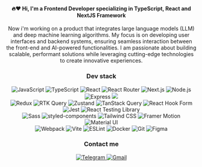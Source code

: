 <div align="center">
  <h4>🔥❤️ Hi, I'm a Frontend Developer specializing in TypeScript, React and NextJS Framework</h4>
  <p>
     Now i'm working on a product that integrates large language models (LLM) and deep machine learning algorithms. My focus is on developing user interfaces and backend systems, ensuring seamless interaction between the front-end and AI-powered functionalities. I am passionate about building scalable, performant solutions while leveraging cutting-edge technologies to create innovative experiences.
  </p>
</div>

<div align="center">
  <h3>Dev stack</h3>
  <div>
    <img src="https://img.shields.io/badge/JavaScript-F7DF1E?style=for-the-badge&logo=javascript&logoColor=black" alt="JavaScript" />
    <img src="https://img.shields.io/badge/TypeScript-3178C6?style=for-the-badge&logo=typescript&logoColor=white" alt="TypeScript" />
    <img src="https://img.shields.io/badge/React-20232A?style=for-the-badge&logo=react&logoColor=61DAFB" alt="React" />
    <img src="https://img.shields.io/badge/React Router-1C1F25?style=for-the-badge&logo=reactrouter&logoColor=white" alt="React Router" />
    <img src="https://img.shields.io/badge/Next.js-E7E7E7?style=for-the-badge&logo=next.js&logoColor=black" alt="Next.js" />
    <img src="https://img.shields.io/badge/Node.js-339933?style=for-the-badge&logo=nodedotjs&logoColor=white" alt="Node.js" />
    <img src="https://img.shields.io/badge/Express-000000?style=for-the-badge&logo=express&logoColor=white" alt="Express" />
    <img src="https://img.shields.io/badge/NestJS-E0234E?style=for-the-badge&logo=nestjs&logoColor=white" />
  </div>
  <div>
    <img src="https://img.shields.io/badge/Redux-593D88?style=for-the-badge&logo=redux&logoColor=white" alt="Redux" />
    <img src="https://img.shields.io/badge/RTK_Query-764ABC?style=for-the-badge&logo=redux&logoColor=white" alt="RTK Query" />
    <img src="https://img.shields.io/badge/Zustand-000000?style=for-the-badge&logo=zustand&logoColor=white" alt="Zustand" />
    <img src="https://img.shields.io/badge/TanStack_Query-FF4154?style=for-the-badge&logo=reactquery&logoColor=white" alt="TanStack Query" />
    <img src="https://img.shields.io/badge/React Hook Form-EC5990?style=for-the-badge&logo=reacthookform&logoColor=white" alt="React Hook Form" />
    <img src="https://img.shields.io/badge/Jest-C21325?style=for-the-badge&logo=jest&logoColor=white" alt="Jest" />
    <img src="https://img.shields.io/badge/React Testing Library-E33332?style=for-the-badge&logo=testinglibrary&logoColor=white" alt="React Testing Library" />
  </div>
  <div>
    <img src="https://img.shields.io/badge/Sass-CC6699?style=for-the-badge&logo=sass&logoColor=white" alt="Sass" />
    <img src="https://img.shields.io/badge/styled--components-DB7093?style=for-the-badge&logo=styled-components&logoColor=white" alt="styled-components" />
    <img src="https://img.shields.io/badge/Tailwind CSS-06B6D4?style=for-the-badge&logo=tailwindcss&logoColor=white" alt="Tailwind CSS" />
    <img src="https://img.shields.io/badge/Framer_Motion-0081F8?style=for-the-badge&logo=framer&logoColor=white" alt="Framer Motion" />
    <img src="https://img.shields.io/badge/Material UI-007FFF?style=for-the-badge&logo=mui&logoColor=white" alt="Material UI" />
  </div>
  <div>
    <img src="https://img.shields.io/badge/Webpack-F3F3F3?style=for-the-badge&logo=webpack&logoColor=black" alt="Webpack" />
    <img src="https://img.shields.io/badge/Vite-646CFF?style=for-the-badge&logo=vite&logoColor=white" alt="Vite" />
    <img src="https://img.shields.io/badge/ESLint-4B32C3?style=for-the-badge&logo=eslint&logoColor=white" alt="ESLint" />
    <img src="https://img.shields.io/badge/Docker-2496ED?style=for-the-badge&logo=docker&logoColor=white" alt="Docker" />
    <img src="https://img.shields.io/badge/Git-F05032?style=for-the-badge&logo=git&logoColor=white" alt="Git" />
    <img src="https://img.shields.io/badge/Figma-9B4F96?style=for-the-badge&logo=figma&logoColor=white" alt="Figma" />
  </div>
</div>

<div align="center">
  <h3>Contact me</h3>
  <div>
    <a href="https://t.me/forsyne" target="_blank">
      <img src="https://img.shields.io/badge/Telegram-181818?style=for-the-badge&logo=telegram&logoColor=white" alt="Telegram" />
    </a>
    <a href="mailto:forsythe.dev@gmail.com" target="_blank">
      <img src="https://img.shields.io/badge/forsythe.dev%40gmail.com-181818?style=for-the-badge&logo=gmail&logoColor=white" alt="Gmail">
    </a>
  </div>
</div>

<!--
**4Forsythe/4Forsythe** is a ✨ _special_ ✨ repository because its `README.md` (this file) appears on your GitHub profile.

Here are some ideas to get you started:

- 🔭 I’m currently working on ...
- 🌱 I’m currently learning ...
- 👯 I’m looking to collaborate on ...
- 🤔 I’m looking for help with ...
- 💬 Ask me about ...
- 📫 How to reach me: ...
- 😄 Pronouns: ...
- ⚡ Fun fact: ...
-->
